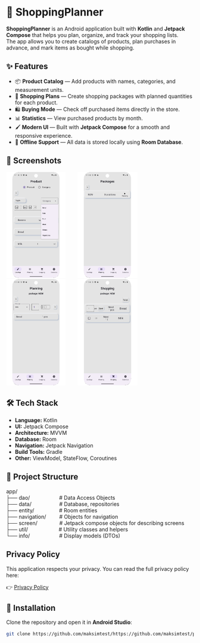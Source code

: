 # 🛒 ShoppingPlanner

**ShoppingPlanner** is an Android application built with **Kotlin** and **Jetpack Compose** that helps you plan, organize, and track your shopping lists.  
The app allows you to create catalogs of products, plan purchases in advance, and mark items as bought while shopping.

## ✨ Features

- 📦 **Product Catalog** — Add products with names, categories, and measurement units.
- 📅 **Shopping Plans** — Create shopping packages with planned quantities for each product.
- 🛍 **Buying Mode** — Check off purchased items directly in the store.
- 📊 **Statistics** — View purchased products by month.
- 🖌 **Modern UI** — Built with **Jetpack Compose** for a smooth and responsive experience.
- 💾 **Offline Support** — All data is stored locally using **Room Database**.

## 📱 Screenshots

<img src="screenshots/screenshot_01.png" width="160" alt="Children screen" />&nbsp;&nbsp;&nbsp;&nbsp;&nbsp;&nbsp;&nbsp;&nbsp;<img src="screenshots/screenshot_02.png" width="160" alt="Sickness screen" />&nbsp;&nbsp;&nbsp;&nbsp;&nbsp;&nbsp;&nbsp;&nbsp;<img src="screenshots/screenshot_03.png" width="160" alt="Daily routine screen" />&nbsp;&nbsp;&nbsp;&nbsp;&nbsp;&nbsp;&nbsp;&nbsp;<img src="screenshots/screenshot_04.png" width="160" alt="Statistic screen" />

## 🛠 Tech Stack

- **Language:** Kotlin
- **UI:** Jetpack Compose
- **Architecture:** MVVM
- **Database:** Room
- **Navigation:** Jetpack Navigation
- **Build Tools:** Gradle
- **Other:** ViewModel, StateFlow, Coroutines

## 📁 Project Structure

app/  
  ├── dao/ &nbsp;&nbsp; &nbsp;&nbsp;&nbsp;&nbsp;&nbsp;&nbsp;&nbsp;&nbsp;&nbsp;&nbsp;&nbsp;&nbsp;&nbsp;&nbsp;&nbsp; # Data Access Objects<br>
  ├── data/ &nbsp;&nbsp; &nbsp;&nbsp;&nbsp;&nbsp;&nbsp;&nbsp;&nbsp;&nbsp;&nbsp;&nbsp;&nbsp;&nbsp;&nbsp;&nbsp; # Database, repositories<br>
  ├── entity/ &nbsp;&nbsp;&nbsp;&nbsp;&nbsp;&nbsp;&nbsp;&nbsp;&nbsp;&nbsp;&nbsp;&nbsp;&nbsp;&nbsp;&nbsp; # Room entities<br>
  ├── navigation/ &nbsp;&nbsp;&nbsp;&nbsp;&nbsp;&nbsp;&nbsp; # Objects for navigation<br>
  ├── screen/ &nbsp;&nbsp;&nbsp;&nbsp;&nbsp;&nbsp;&nbsp;&nbsp;&nbsp;&nbsp;&nbsp;&nbsp;&nbsp; # Jetpack compose objects for describing screens<br>
  ├── util/ &nbsp;&nbsp;&nbsp;&nbsp;&nbsp;&nbsp;&nbsp;&nbsp;&nbsp;&nbsp;&nbsp;&nbsp;&nbsp;&nbsp;&nbsp;&nbsp;&nbsp;&nbsp;&nbsp; # Utility classes and helpers<br>
  └── info/ &nbsp; &nbsp;&nbsp;&nbsp;&nbsp;&nbsp;&nbsp;&nbsp;&nbsp;&nbsp;&nbsp;&nbsp;&nbsp;&nbsp;&nbsp;&nbsp;&nbsp; # Display models (DTOs)<br>

## Privacy Policy

This application respects your privacy. You can read the full privacy policy here:

👉 [Privacy Policy](https://maksimtest.github.io/plan_and_buy_app/privacy-policy.html)

## 🚀 Installation

Clone the repository and open it in **Android Studio**:

```bash
git clone https://github.com/maksimtest/https://github.com/maksimtest/plan_and_buy_app.git
